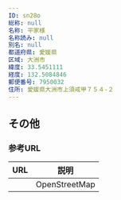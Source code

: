 ```yaml
---
ID: sn28o
総称: null
名称: 平家様
名称読み: null
別名: null
都道府県: 愛媛県
区域: 大洲市
緯度: 33.5451111
経度: 132.5084846
郵便番号: 7950032
住所: 愛媛県大洲市上須戒甲７５４-２
---
```


## その他

### 参考URL

| URL | 説明          |
| --- | ------------- |
|     | OpenStreetMap |
